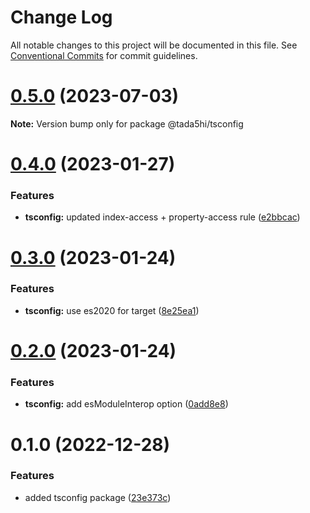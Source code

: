 # Change Log

All notable changes to this project will be documented in this file.
See [Conventional Commits](https://conventionalcommits.org) for commit guidelines.

# [0.5.0](https://github.com/tada5hi/javascript/compare/@tada5hi/tsconfig@0.4.0...@tada5hi/tsconfig@0.5.0) (2023-07-03)

**Note:** Version bump only for package @tada5hi/tsconfig





# [0.4.0](https://github.com/tada5hi/javascript/compare/@tada5hi/tsconfig@0.3.0...@tada5hi/tsconfig@0.4.0) (2023-01-27)


### Features

* **tsconfig:** updated index-access + property-access rule ([e2bbcac](https://github.com/tada5hi/javascript/commit/e2bbcac3a0fe576f4a940a25704a28b7bffd84f8))





# [0.3.0](https://github.com/tada5hi/javascript/compare/@tada5hi/tsconfig@0.2.0...@tada5hi/tsconfig@0.3.0) (2023-01-24)


### Features

* **tsconfig:** use es2020 for target ([8e25ea1](https://github.com/tada5hi/javascript/commit/8e25ea13f381e7f40a9636c70f116a59d16d37a6))





# [0.2.0](https://github.com/tada5hi/javascript/compare/@tada5hi/tsconfig@0.1.0...@tada5hi/tsconfig@0.2.0) (2023-01-24)


### Features

* **tsconfig:** add esModuleInterop option ([0add8e8](https://github.com/tada5hi/javascript/commit/0add8e802ffa69b3280cbd736f394d6f164ab8a0))





# 0.1.0 (2022-12-28)


### Features

* added tsconfig package ([23e373c](https://github.com/tada5hi/javascript/commit/23e373ce7eaaa63f977f09f789c57811f2d61c43))
